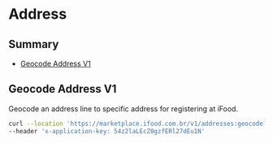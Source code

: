 # Address

## Summary

- [Geocode Address V1](#geocode-address-v1)

## Geocode Address V1

Geocode an address line to specific address for registering at iFood.

```bash
curl --location 'https://marketplace.ifood.com.br/v1/addresses:geocode?query=rua%20coronel' \
--header 'x-application-key: 54z2laLEcZ0gzfERl27dEu1N'
```